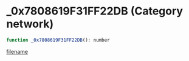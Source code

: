 # _0x7808619F31FF22DB (Category network)

```js
function _0x7808619F31FF22DB(): number
```

[filename](_0x7808619F31FF22DB_m.md ':include')